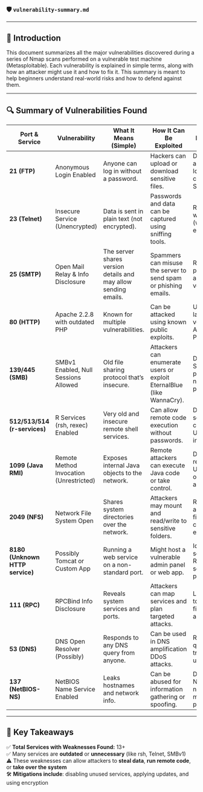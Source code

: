 ### 🛡️ `vulnerability-summary.md`

---

## 📘 Introduction

This document summarizes all the major vulnerabilities discovered during a series of Nmap scans performed on a vulnerable test machine (Metasploitable). Each vulnerability is explained in simple terms, along with how an attacker might use it and how to fix it. This summary is meant to help beginners understand real-world risks and how to defend against them.

---

## 🔍 Summary of Vulnerabilities Found

| **Port & Service**              | **Vulnerability**                       | **What It Means (Simple)**                                      | **How It Can Be Exploited**                                           | **How to Fix It**                                             |
| ------------------------------- | --------------------------------------- | --------------------------------------------------------------- | --------------------------------------------------------------------- | ------------------------------------------------------------- |
| **21 (FTP)**                    | Anonymous Login Enabled                 | Anyone can log in without a password.                           | Hackers can upload or download sensitive files.                       | Disable anonymous login in FTP config. Use SFTP instead.      |
| **23 (Telnet)**                 | Insecure Service (Unencrypted)          | Data is sent in plain text (not encrypted).                     | Passwords and data can be captured using sniffing tools.              | Replace Telnet with SSH (which is encrypted).                 |
| **25 (SMTP)**                   | Open Mail Relay & Info Disclosure       | The server shares version details and may allow sending emails. | Spammers can misuse the server to send spam or phishing emails.       | Restrict relay permissions and hide version info.             |
| **80 (HTTP)**                   | Apache 2.2.8 with outdated PHP          | Known for multiple vulnerabilities.                             | Can be attacked using known public exploits.                          | Upgrade to latest secure versions of Apache and PHP.          |
| **139/445 (SMB)**               | SMBv1 Enabled, Null Sessions Allowed    | Old file sharing protocol that’s insecure.                      | Attackers can enumerate users or exploit EternalBlue (like WannaCry). | Disable SMBv1, block port if not needed, apply patches.       |
| **512/513/514 (r-services)**    | R Services (rsh, rexec) Enabled         | Very old and insecure remote shell services.                    | Can allow remote code execution without passwords.                    | Disable r-services completely. Use SSH instead.               |
| **1099 (Java RMI)**             | Remote Method Invocation (Unrestricted) | Exposes internal Java objects to the network.                   | Remote attackers can execute Java code or take control.               | Disable or restrict RMI. Use firewalls or authentication.     |
| **2049 (NFS)**                  | Network File System Open                | Shares system directories over the network.                     | Attackers may mount and read/write to sensitive folders.              | Restrict NFS access, use firewalls, configure exports safely. |
| **8180 (Unknown HTTP service)** | Possibly Tomcat or Custom App           | Running a web service on a non-standard port.                   | Might host a vulnerable admin panel or web app.                       | Identify the service. Remove or secure it properly.           |
| **111 (RPC)**                   | RPCBind Info Disclosure                 | Reveals system services and ports.                              | Attackers can map services and plan targeted attacks.                 | Limit access to RPC. Use firewalls and authentication.        |
| **53 (DNS)**                    | DNS Open Resolver (Possibly)            | Responds to any DNS query from anyone.                          | Can be used in DNS amplification DDoS attacks.                        | Restrict DNS queries to trusted users/IPs.                    |
| **137 (NetBIOS-NS)**            | NetBIOS Name Service Enabled            | Leaks hostnames and network info.                               | Can be abused for information gathering or spoofing.                  | Disable NetBIOS if not needed. Use modern protocols.          |

---

## 📌 Key Takeaways

✅ **Total Services with Weaknesses Found:** 13+ <br>
✅ Many services are **outdated** or **unnecessary** (like rsh, Telnet, SMBv1) <br>
⚠️ These weaknesses can allow attackers to **steal data**, **run remote code**, or **take over the system** <br>
🛠️ **Mitigations include**: disabling unused services, applying updates, and using encryption <br>

